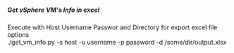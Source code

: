 ##### Get vSphere VM's Info in excel
Execute with Host Username Passwor and Directory for export excel file options  
./get_vm_info.py -s host -u username -p password -d /some/dir/output.xlsx
